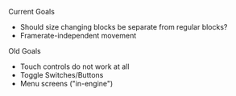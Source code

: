 Current Goals
- Should size changing blocks be separate from regular blocks?
- Framerate-independent movement

Old Goals
- Touch controls do not work at all
- Toggle Switches/Buttons
- Menu screens ("in-engine")